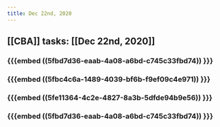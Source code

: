 ```yaml
---
title: Dec 22nd, 2020
---
```


## [[CBA]] tasks: [[Dec 22nd, 2020]]
### {{{embed ((5fbd7d36-eaab-4a08-a6bd-c745c33fbd74)) }}}
### {{{embed ((5fbc4c6a-1489-4039-bf6b-f9ef09c4e971)) }}}
### {{{embed ((5fe11364-4c2e-4827-8a3b-5dfde94b9e56)) }}}
### {{{embed ((5fbd7d36-eaab-4a08-a6bd-c745c33fbd74)) }}}
###
